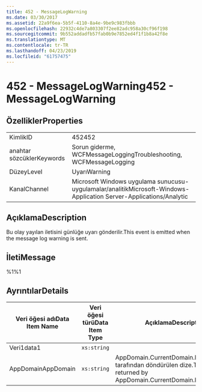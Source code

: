 ```yaml
---
title: 452 - MessageLogWarning
ms.date: 03/30/2017
ms.assetid: 22a9f6ea-5b5f-4110-8a4e-9be9c983fbbb
ms.openlocfilehash: 22932c4de7a803307f2ee82adc958a30cf96f198
ms.sourcegitcommit: 9b552addadfb57fab0b9e7852ed4f1f1b8a42f8e
ms.translationtype: MT
ms.contentlocale: tr-TR
ms.lasthandoff: 04/23/2019
ms.locfileid: "61757475"
---
```

# <a name="452---messagelogwarning"></a><span data-ttu-id="79499-102">452 - MessageLogWarning</span><span class="sxs-lookup"><span data-stu-id="79499-102">452 - MessageLogWarning</span></span>
## <a name="properties"></a><span data-ttu-id="79499-103">Özellikler</span><span class="sxs-lookup"><span data-stu-id="79499-103">Properties</span></span>  
  
|||  
|-|-|  
|<span data-ttu-id="79499-104">Kimlik</span><span class="sxs-lookup"><span data-stu-id="79499-104">ID</span></span>|<span data-ttu-id="79499-105">452</span><span class="sxs-lookup"><span data-stu-id="79499-105">452</span></span>|  
|<span data-ttu-id="79499-106">anahtar sözcükler</span><span class="sxs-lookup"><span data-stu-id="79499-106">Keywords</span></span>|<span data-ttu-id="79499-107">Sorun giderme, WCFMessageLogging</span><span class="sxs-lookup"><span data-stu-id="79499-107">Troubleshooting, WCFMessageLogging</span></span>|  
|<span data-ttu-id="79499-108">Düzey</span><span class="sxs-lookup"><span data-stu-id="79499-108">Level</span></span>|<span data-ttu-id="79499-109">Uyarı</span><span class="sxs-lookup"><span data-stu-id="79499-109">Warning</span></span>|  
|<span data-ttu-id="79499-110">Kanal</span><span class="sxs-lookup"><span data-stu-id="79499-110">Channel</span></span>|<span data-ttu-id="79499-111">Microsoft Windows uygulama sunucusu-uygulamalar/analitik</span><span class="sxs-lookup"><span data-stu-id="79499-111">Microsoft-Windows-Application Server-Applications/Analytic</span></span>|  
  
## <a name="description"></a><span data-ttu-id="79499-112">Açıklama</span><span class="sxs-lookup"><span data-stu-id="79499-112">Description</span></span>  
 <span data-ttu-id="79499-113">Bu olay yayılan iletisini günlüğe uyarı gönderilir.</span><span class="sxs-lookup"><span data-stu-id="79499-113">This event is emitted when the message log warning is sent.</span></span>  
  
## <a name="message"></a><span data-ttu-id="79499-114">İleti</span><span class="sxs-lookup"><span data-stu-id="79499-114">Message</span></span>  
 <span data-ttu-id="79499-115">%1</span><span class="sxs-lookup"><span data-stu-id="79499-115">%1</span></span>  
  
## <a name="details"></a><span data-ttu-id="79499-116">Ayrıntılar</span><span class="sxs-lookup"><span data-stu-id="79499-116">Details</span></span>  
  
|<span data-ttu-id="79499-117">Veri öğesi adı</span><span class="sxs-lookup"><span data-stu-id="79499-117">Data Item Name</span></span>|<span data-ttu-id="79499-118">Veri öğesi türü</span><span class="sxs-lookup"><span data-stu-id="79499-118">Data Item Type</span></span>|<span data-ttu-id="79499-119">Açıklama</span><span class="sxs-lookup"><span data-stu-id="79499-119">Description</span></span>|  
|--------------------|--------------------|-----------------|  
|<span data-ttu-id="79499-120">Veri1</span><span class="sxs-lookup"><span data-stu-id="79499-120">data1</span></span>|`xs:string`||  
|<span data-ttu-id="79499-121">AppDomain</span><span class="sxs-lookup"><span data-stu-id="79499-121">AppDomain</span></span>|`xs:string`|<span data-ttu-id="79499-122">AppDomain.CurrentDomain.FriendlyName tarafından döndürülen dize.</span><span class="sxs-lookup"><span data-stu-id="79499-122">The string returned by AppDomain.CurrentDomain.FriendlyName.</span></span>|
